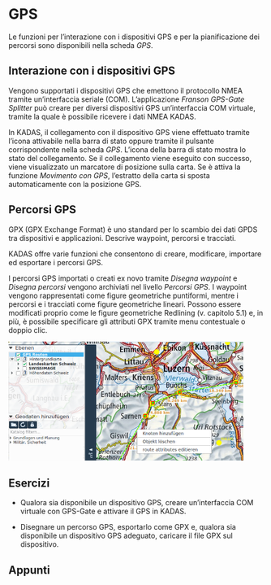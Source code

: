 # GPS

Le funzioni per l’interazione con i dispositivi GPS e per la pianificazione dei percorsi sono disponibili nella scheda *GPS*.

## Interazione con i dispositivi GPS

Vengono supportati i dispositivi GPS che emettono il protocollo NMEA tramite un’interfaccia seriale (COM). L’applicazione *Franson GPS-Gate Splitter* può creare per diversi dispositivi GPS un’interfac­cia COM virtuale, tramite la quale è possibile ricevere i dati NMEA KADAS.

In KADAS, il collegamento con il dispositivo GPS viene effettuato tramite l’icona attivabile nella barra di stato oppure tramite il pulsante corrispondente nella scheda *GPS*. L’icona della barra di stato mostra lo stato del collegamento. Se il collegamento viene eseguito con successo, viene visualizzato un marcatore di posizione sulla carta. Se è attiva la funzione *Movimento con GPS*, l’estratto della carta si sposta automaticamente con la posizione GPS.

## Percorsi GPS

GPX (GPX Exchange Format) è uno standard per lo scambio dei dati GPDS tra dispositivi e applica­zioni. Descrive waypoint, percorsi e tracciati.

KADAS offre varie funzioni che consentono di creare, modificare, importare ed esportare i percorsi GPS.

I percorsi GPS importati o creati ex novo tramite *Disegna waypoint* e *Disegna percorsi* vengono archiviati nel livello *Percorsi GPS*. I waypoint vengono rappresentati come figure geometriche punti­formi, mentre i percorsi e i tracciati come figure geometriche lineari. Possono essere modificati proprio come le figure geometriche Redlining (v. capitolo 5.1) e, in più, è possibile specificare gli attributi GPX tramite menu contestuale o doppio clic.

<img src="../media/image13.png" width="463" height="234" />

## Esercizi

-   Qualora sia disponibile un dispositivo GPS, creare un’interfaccia COM virtuale con GPS-Gate e attivare il GPS in KADAS.

-   Disegnare un percorso GPS, esportarlo come GPX e, qualora sia disponibile un dispositivo GPS adeguato, caricare il file GPX sul dispositivo.

## Appunti


